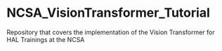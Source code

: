 # NCSA_VisionTransformer_Tutorial
Repository that covers the implementation of the Vision Transformer for HAL Trainings at the NCSA
